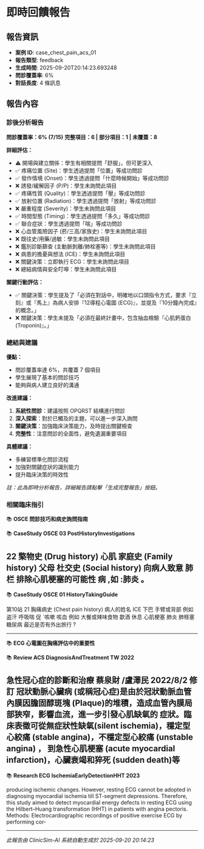 # 即時回饋報告

## 報告資訊
- **案例 ID**: case_chest_pain_acs_01
- **報告類型**: feedback
- **生成時間**: 2025-09-20T20:14:23.693248
- **問診覆蓋率**: 6%
- **對話長度**: 4 條訊息

## 報告內容

### 診後分析報告

**問診覆蓋率：6% (7/15)**
**完整項目：6 | 部分項目：1 | 未覆蓋：8**

**詳細評估：**
- ⚠️ 開場與建立關係：學生有相關提問「舒服」，但可更深入
- ✅ 疼痛位置 (Site)：學生透過提問「位置」等成功問診
- ✅ 發作情境 (Onset)：學生透過提問「什麼時候開始」等成功問診
- ❌ 誘發/緩解因子 (P/P)：學生未詢問此項目
- ✅ 疼痛性質 (Quality)：學生透過提問「壓」等成功問診
- ✅ 放射位置 (Radiation)：學生透過提問「放射」等成功問診
- ❌ 嚴重程度 (Severity)：學生未詢問此項目
- ✅ 時間型態 (Timing)：學生透過提問「多久」等成功問診
- ✅ 聯合症狀：學生透過提問「喘」等成功問診
- ❌ 心血管風險因子 (菸/三高/家族史)：學生未詢問此項目
- ❌ 既往史/用藥/過敏：學生未詢問此項目
- ❌ 鑑別診斷篩查 (主動脈剝離/肺栓塞等)：學生未詢問此項目
- ❌ 病患的擔憂與想法 (ICE)：學生未詢問此項目
- ❌ 關鍵決策：立即執行 ECG：學生未詢問此項目
- ❌ 總結病情與安全叮嚀：學生未詢問此項目

**關鍵行動評估：**
- ✅ 關鍵決策：學生提及了「必須在對話中，明確地以口頭指令方式，要求『立刻』或『馬上』為病人安排『12導程心電圖 (ECG)』，並提及『10分鐘內完成』的概念。」
- ❌ 關鍵決策：學生未提及「必須在最終計畫中，包含抽血檢驗『心肌鈣蛋白 (Troponin)』。」

### 總結與建議

**優點：**
- 問診覆蓋率達 6%，共覆蓋 7 個項目
- 學生展現了基本的問診技巧
- 能夠與病人建立良好的溝通

**改進建議：**
1. **系統性問診**：建議按照 OPQRST 結構進行問診
2. **深入探索**：對於已觸及的主題，可以進一步深入詢問
3. **關鍵決策**：加強臨床決策能力，及時提出關鍵檢查
4. **完整性**：注意問診的全面性，避免遺漏重要項目

**具體建議：**
- 多練習標準化問診流程
- 加強對關鍵症狀的識別能力
- 提升臨床決策的時效性

*註：此為即時分析報告，詳細報告請點擊「生成完整報告」按鈕。*

### 相關臨床指引
📚 **OSCE 問診技巧和病史詢問指南**

📚 **CaseStudy OSCE 03 PostHistoryInvestigations**

22 檠物史 (Drug history) 心肌 家庭史 (Family history) 父母 杜交史 (Social history) 向病人致意 肺栏 排除心肌梗塞的可能性 病 ,如 :肺炎 。
---
📚 **CaseStudy OSCE 01 HistoryTakingGuide**

第10站 21 胸痛病史 (Chest pain history) 病人的姓名 ICE 下巴 手臂或背部 例如 盗汗 呼吸喘 促 `咳嗽 咳血 例如 大餐或辣味食物 歙酒 休息 心肌梗塞 肺炎 肺柽塞 糖尿病 最近是否有外出旅行 ?

---

📚 **ECG 心電圖在胸痛評估中的重要性**

📚 **Review ACS DiagnosisAndTreatment TW 2022**

急性冠心症的診斷和治療 蔡泉財 /盧澤民 2022/8/2 修訂 冠狀動脈心臟病 (或稱冠心症)是由於冠狀動脈血管內膜因膽固醇斑塊 (Plaque)的堆積，造成血管內膜局部狹窄，影響血流，進一步引發心肌缺氧的 症狀。臨床表徵可從無症狀性缺氧(silent ischemia)，穩定型心絞痛 (stable angina)，不穩定型心絞痛 (unstable angina) ， 到急性心肌梗塞 (acute myocardial infarction)，心臟衰竭和猝死 (sudden death)等
---
📚 **Research ECG IschemiaEarlyDetectionHHT 2023**

producing ischemic changes. However, resting ECG cannot be adopted in diagnosing myocardial ischemia till ST-segment depressions. Therefore, this study aimed to detect myocardial energy defects in resting ECG using the Hilbert–Huang transformation (HHT) in patients with angina pectoris. Methods: Electrocardiographic recordings of positive exercise ECG by performing cor‑

---
*此報告由 ClinicSim-AI 系統自動生成於 2025-09-20 20:14:23*
